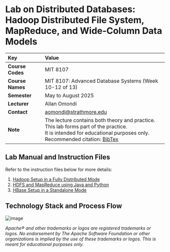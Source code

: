 # Lab on Distributed Databases: Hadoop Distributed File System, MapReduce, and Wide-Column Data Models

| Key              | Value                                                                                                                                                                                                                                                                                      |
|:-----------------|:-------------------------------------------------------------------------------------------------------------------------------------------------------------------------------------------------------------------------------------------------------------------------------------------|
| **Course Codes** | MIT 8107                                                                                                                                                                                                                                                           |
| **Course Names** | MIT 8107: Advanced Database Systems (Week 10-12 of 13)                                                                                                                                                                   |
| **Semester**     | May to August 2025                                                                                                                                                                                                                                                                         |
| **Lecturer**     | Allan Omondi                                                                                                                                                                                                                                                                               |
| **Contact**      | aomondi@strathmore.edu                                                                                                                                                                                                                                                                     |
| **Note**         | The lecture contains both theory and practice.<br/>This lab forms part of the practice.<br/>It is intended for educational purposes only.<br/>Recommended citation: [BibTex](https://raw.githubusercontent.com/course-files/DistributedDatabases-HDFS-MapReduce-WideColumn/refs/heads/main/RecommendedCitation.bib) |

## Lab Manual and Instruction Files

Refer to the instruction files below for more details:

1. [Hadoop Setup in a Fully Distributed Mode](instructions/1-hadoop-hdfs-mapreduce/1-setup-hadoop.md)
2. [HDFS and MapReduce using Java and Python](instructions/1-hadoop-hdfs-mapreduce/2-hdfs-mapreduce.md)
3. [HBase Setup in a Standalone Mode](instructions/2-hbase/hbase-standalone.md)

## Technology Stack and Process Flow

![image](https://github.com/user-attachments/assets/a9c53e7d-50f4-4a1f-9bda-68bca96252f7)

_Apache® and other trademarks or logos are registered trademarks or logos. No endorsement by The Apache Software Foundation or other organizations is implied by the use of these trademarks or logos. This is meant for educational purposes only._
